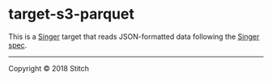 # target-s3-parquet

This is a [Singer](https://singer.io) target that reads JSON-formatted data
following the [Singer spec](https://github.com/singer-io/getting-started/blob/master/SPEC.md).


---

Copyright &copy; 2018 Stitch
